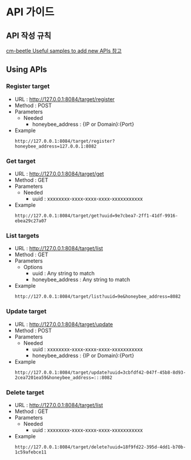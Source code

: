 # API 가이드


## API 작성 규칙
[cm-beetle Useful samples to add new APIs 참고](https://github.com/cloud-barista/cm-beetle/blob/main/docs/useful-samples-to-add-new-apis.md)

## Using APIs

### Register target
- URL : http://127.0.0.1:8084/target/register
- Method : POST
- Parameters
  - Needed
    - honeybee_address : {IP or Domain}:{Port}
- Example
    ```
    http://127.0.0.1:8084/target/register?honeybee_address=127.0.0.1:8082
    ```

### Get target
- URL : http://127.0.0.1:8084/target/get
- Method : GET
- Parameters
  - Needed
    - uuid : xxxxxxxx-xxxx-xxxx-xxxx-xxxxxxxxxxx
- Example
  ```
  http://127.0.0.1:8084/target/get?uuid=9e7cbea7-2ff1-41df-9916-ebea29c27a07
  ```

### List targets
- URL : http://127.0.0.1:8084/target/list
- Method : GET
- Parameters
  - Options
    - uuid : Any string to match
    - honeybee_address : Any string to match
- Example
    ```
    http://127.0.0.1:8084/target/list?uuid=9e&honeybee_address=8082
    ```

### Update target
- URL : http://127.0.0.1:8084/target/update
- Method : POST
- Parameters
  - Needed
    - uuid : xxxxxxxx-xxxx-xxxx-xxxx-xxxxxxxxxxx
    - honeybee_address : {IP or Domain}:{Port}
- Example
    ```
    http://127.0.0.1:8084/target/update?uuid=3cbfdf42-047f-45b8-8d93-2cea7201ea59&honeybee_address=:::8082
    ```

### Delete target
- URL : http://127.0.0.1:8084/target/list
- Method : GET
- Parameters
  - Needed
    - uuid : xxxxxxxx-xxxx-xxxx-xxxx-xxxxxxxxxxx
- Example
    ```
    http://127.0.0.1:8084/target/delete?uuid=18f9fd22-395d-4dd1-b70b-1c59afebce11
    ```

